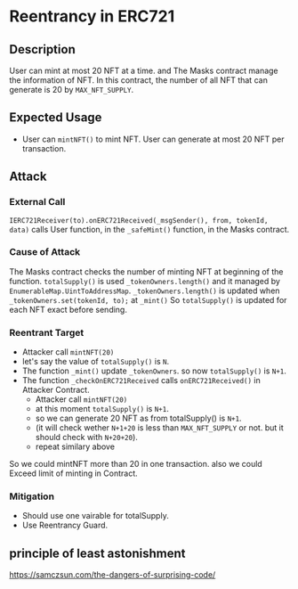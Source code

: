 # Reentrancy in ERC721 

## Description

User can mint at most 20 NFT at a time. and The Masks contract manage the information of NFT.
In this contract, the number of all NFT that can generate is 20 by `MAX_NFT_SUPPLY`.

## Expected Usage

- User can `mintNFT()` to mint NFT. User can generate at most 20 NFT per transaction.

## Attack

### External Call 

`IERC721Receiver(to).onERC721Received(_msgSender(), from, tokenId, data)`  calls User function, in the `_safeMint()` function, in the Masks contract.

### Cause of Attack

The Masks contract checks the number of minting NFT at beginning of the function.
`totalSupply()` is used `_tokenOwners.length()` and it managed by `EnumerableMap.UintToAddressMap`.
`_tokenOwners.length()` is updated when `  _tokenOwners.set(tokenId, to);` at `_mint()`
So `totalSupply()` is updated for each NFT exact before sending. 

### Reentrant Target



- Attacker call `mintNFT(20)`
- let's say the value of `totalSupply()` is `N`.
- The function `_mint()` update `_tokenOwners`. so now `totalSupply()` is `N+1`.
- The function `_checkOnERC721Received` calls `onERC721Received()` in Attacker Contract.
    - Attacker call `mintNFT(20)`
    - at this moment `totalSupply()` is `N+1`.
    - so we can generate 20 NFT as from totalSupply() is `N+1`.
    - (it will check wether `N+1+20` is less than `MAX_NFT_SUPPLY` or not. but it should check with `N+20+20`).
    - repeat similary above

So we could mintNFT more than 20 in one transaction. also we could Exceed limit of minting in Contract.


### Mitigation 

- Should use one vairable for totalSupply.
- Use Reentrancy Guard.



## principle of least astonishment
https://samczsun.com/the-dangers-of-surprising-code/